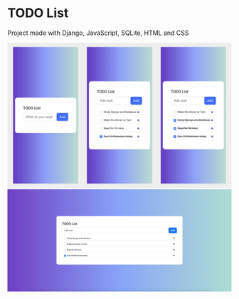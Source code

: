 # TODO List

Project made with Django, JavaScript, SQLite, HTML and CSS

<img src="static/images/image_example1.jpg"/>
<img src="static/images/image_example2.jpg"/>
